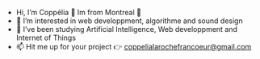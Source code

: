 - Hi, I’m Coppélia 👋 Im from Montreal :metal: 
- 👀 I’m interested in web developpment, algorithme and sound design
- 🌱 I’ve been studying Artificial Intelligence, Web developpment and Internet of Things
- 📫 Hit me up for your project :point_right: coppelialarochefrancoeur@gmail.com


